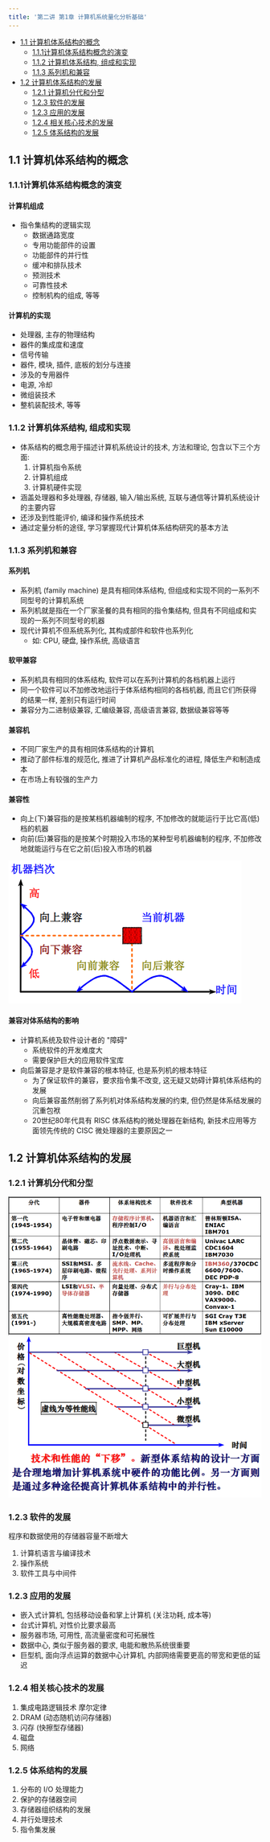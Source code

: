 ```yaml
---
title: '第二讲 第1章 计算机系统量化分析基础'
---
```



<!-- @import "[TOC]" {cmd="toc" depthFrom=1 depthTo=3 orderedList=false} -->
<!-- code_chunk_output -->

- [1.1 计算机体系结构的概念](#11-计算机体系结构的概念)
  - [1.1.1计算机体系结构概念的演变](#111计算机体系结构概念的演变)
  - [1.1.2 计算机体系结构, 组成和实现](#112-计算机体系结构-组成和实现)
  - [1.1.3 系列机和兼容](#113-系列机和兼容)
- [1.2 计算机体系结构的发展](#12-计算机体系结构的发展)
  - [1.2.1 计算机分代和分型](#121-计算机分代和分型)
  - [1.2.3 软件的发展](#123-软件的发展)
  - [1.2.3 应用的发展](#123-应用的发展)
  - [1.2.4 相关核心技术的发展](#124-相关核心技术的发展)
  - [1.2.5 体系结构的发展](#125-体系结构的发展)

<!-- /code_chunk_output -->

## 1.1 计算机体系结构的概念

### 1.1.1计算机体系结构概念的演变

#### 计算机组成

- 指令集结构的逻辑实现
  - 数据通路宽度
  - 专用功能部件的设置
  - 功能部件的并行性
  - 缓冲和排队技术
  - 预测技术
  - 可靠性技术
  - 控制机构的组成, 等等

#### 计算机的实现

- 处理器, 主存的物理结构
- 器件的集成度和速度
- 信号传输
- 器件, 模块, 插件, 底板的划分与连接
- 涉及的专用器件
- 电源, 冷却
- 微组装技术
- 整机装配技术, 等等

### 1.1.2 计算机体系结构, 组成和实现

- 体系结构的概念用于描述计算机系统设计的技术, 方法和理论, 包含以下三个方面:
  1. 计算机指令系统
  2. 计算机组成
  3. 计算机硬件实现
- 涵盖处理器和多处理器, 存储器, 输入/输出系统, 互联与通信等计算机系统设计的主要内容
- 还涉及到性能评价, 编译和操作系统技术
- 通过定量分析的途径, 学习掌握现代计算机体系结构研究的基本方法

### 1.1.3 系列机和兼容

#### 系列机

- 系列机 (family machine) 是具有相同体系结构, 但组成和实现不同的一系列不同型号的计算机系统
- 系列机就是指在一个厂家圣餐的具有相同的指令集结构, 但具有不同组成和实现的一系列不同型号的机器
- 现代计算机不但系统系列化, 其构成部件和软件也系列化
  - 如: CPU, 硬盘, 操作系统, 高级语言

#### 软甲兼容

- 系列机具有相同的体系结构, 软件可以在系列计算机的各档机器上运行
- 同一个软件可以不加修改地运行于体系结构相同的各档机器, 而且它们所获得的结果一样, 差别只有运行时间
- 兼容分为二进制级兼容, 汇编级兼容, 高级语言兼容, 数据级兼容等等

#### 兼容机

- 不同厂家生产的具有相同体系结构的计算机
- 推动了部件标准的规范化, 推进了计算机产品标准化的进程, 降低生产和制造成本
- 在市场上有较强的生产力

#### 兼容性

- 向上(下)兼容指的是按某档机器编制的程序, 不加修改的就能运行于比它高(低)档的机器
- 向前(后)兼容指的是按某个时期投入市场的某种型号机器编制的程序, 不加修改地就能运行与在它之前(后)投入市场的机器

![机器程序兼容性图](images/img1.png)

#### 兼容对体系结构的影响

- 计算机系统及软件设计者的 "障碍"
  - 系统软件的开发难度大
  - 需要保护巨大的应用软件宝库
- 向后兼容是才是软件兼容的根本特征, 也是系列机的根本特征
  - 为了保证软件的兼容，要求指令集不改变, 这无疑又妨碍计算机体系结构的发展
  - 向后兼容虽然削弱了系列机对体系结构发展的约束, 但仍然是体系结发展的沉重包袱
  - 20世纪80年代具有 RISC 体系结构的微处理器在新结构, 新技术应用等方面领先传统的 CISC 微处理器的主要原因之一

## 1.2 计算机体系结构的发展

### 1.2.1 计算机分代和分型

![计算机的分代](images/img2.png)
![计算机的分型](images/img3.png)

### 1.2.3 软件的发展

程序和数据使用的存储器容量不断增大

1. 计算机语言与编译技术
2. 操作系统
3. 软件工具与中间件

### 1.2.3 应用的发展

- 嵌入式计算机, 包括移动设备和掌上计算机 (关注功耗, 成本等)
- 台式计算机, 对性价比要求最高
- 服务器市场, 可用性, 高流量密度和可拓展性
- 数据中心, 类似于服务器的要求, 电能和散热系统很重要
- 巨型机, 面向浮点运算的数据中心计算机, 内部网络需要更高的带宽和更低的延迟

### 1.2.4 相关核心技术的发展

1. 集成电路逻辑技术 摩尔定律
2. DRAM (动态随机访问存储器)
3. 闪存 (快擦型存储器)
4. 磁盘
5. 网络

### 1.2.5 体系结构的发展

1. 分布的 I/O 处理能力
2. 保护的存储器空间
3. 存储器组织结构的发展
4. 并行处理技术
5. 指令集发展
